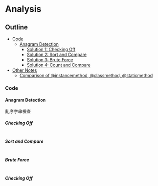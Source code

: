 # Analysis

## Outline

* [Code](#code)
    * [Anagram Detection](#anagram-detection)
        * [Solution 1: Checking Off](#checking-off)
        * [Solution 2: Sort and Compare](#sort-and-compare)
        * [Solution 3: Brute Force](#brute-force)
        * [Solution 4: Count and Compare](#count-and-compare)
* [Other Notes](#other-notes)
    * [Comparison of @instancemethod, @classmethod, @staticmethod](#comparison-of-instancemethod-classmethod-and-staticmethod)


### Code

#### Anagram Detection

亂序字串檢查

##### Checking Off

```python

```


##### Sort and Compare

```python

```

##### Brute Force

```python

```

##### Checking Off

```python

```
